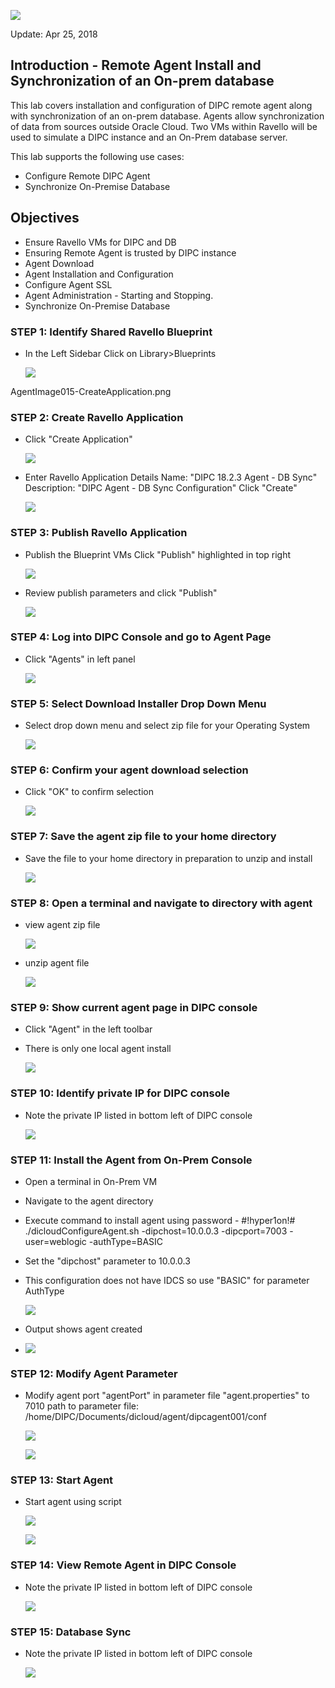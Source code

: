 ![](images/300/AgentImage05-WorkshopHeader.PNG)

Update: Apr 25, 2018

## Introduction - Remote Agent Install and Synchronization of an On-prem database

This lab covers installation and configuration of DIPC remote agent along with synchronization of an on-prem database. Agents allow synchronization of data from sources outside Oracle Cloud. Two VMs within Ravello will be used to simulate a DIPC instance and an On-Prem database server.

This lab supports the following use cases:
-   Configure Remote DIPC Agent
-   Synchronize On-Premise Database

## Objectives

-   Ensure Ravello VMs for DIPC and DB 
-	Ensuring Remote Agent is trusted by DIPC instance
-   Agent Download
-   Agent Installation and Configuration
-   Configure Agent SSL
-	Agent Administration - Starting and Stopping.
-   Synchronize On-Premise Database
   
### **STEP 1**: Identify Shared Ravello Blueprint

-   In the Left Sidebar Click on Library>Blueprints

	![](images/300/AgentImage010-IdentifyBlueprint.png)

AgentImage015-CreateApplication.png

### **STEP 2**: Create Ravello Application

-   Click "Create Application"

	![](images/300/AgentImage015-CreateApplication.png)

-   Enter Ravello Application Details
    Name: "DIPC 18.2.3 Agent - DB Sync"
    Description: "DIPC Agent - DB Sync Configuration"
    Click "Create"

	![](images/300/AgentImage020-ReviewAppConfig.png)

### **STEP 3**: Publish Ravello Application

-   Publish the Blueprint VMs
    Click "Publish" highlighted in top right

	![](images/300/AgentImage025-PublishApp.png)

-   Review publish parameters and click "Publish"
    
	![](images/300/AgentImage030-ReviewPublishApp.png)


### **STEP 4**: Log into DIPC Console and go to Agent Page

-   Click "Agents" in left panel

	![](images/300/AgentImage035-HomePage.JPG)

### **STEP 5**: Select Download Installer Drop Down Menu

-   Select drop down menu and select zip file for your Operating System

	![](images/300/AgentImage040-DownloadAgent.JPG)

### **STEP 6**: Confirm your agent download selection

-   Click "OK" to confirm selection

	![](images/300/AgentImage045-DownloadAgent.JPG)

### **STEP 7**: Save the agent zip file to your home directory

-   Save the file to your home directory in preparation to unzip and install

	![](images/300/AgentImage050-DownloadAgentSave.JPG)

### **STEP 8**: Open a terminal and navigate to directory with agent

-   view agent zip file

	![](images/300/AgentImage055-UnzipAgent.png)

-   unzip agent file

	![](images/300/AgentImage060-UnzipAgent.png)


### **STEP 9**: Show current agent page in DIPC console

-   Click "Agent" in the left toolbar
-   There is only one local agent install

	![](images/300/AgentImage065-Current_DIPC_Agent_Page.png)


### **STEP 10**: Identify private IP for DIPC console

-   Note the private IP listed in bottom left of DIPC console

	![](images/300/AgentImage070-DIPC_Priv_IP.png)


### **STEP 11**: Install the Agent from On-Prem Console

-   Open a terminal in On-Prem VM
-   Navigate to the agent directory
-   Execute command to install agent using password - #!hyper1on!#
    ./dicloudConfigureAgent.sh -dipchost=10.0.0.3 -dipcport=7003 -user=weblogic -authType=BASIC

-   Set the "dipchost" parameter to 10.0.0.3
-   This configuration does not have IDCS so use "BASIC" for parameter AuthType

	![](images/300/AgentImage075-Execute_Agent_Install.png)
   
-   Output shows agent created
-   ![](images/300/AgentImage080-Execute_Agent_Install.png)


### **STEP 12**: Modify Agent Parameter 

-   Modify agent port "agentPort" in parameter file "agent.properties" to 7010
path to parameter file: /home/DIPC/Documents/dicloud/agent/dipcagent001/conf 

	![](images/300/AgentImage085-ModifyAgentParameter.png)

	![](images/300/AgentImage086-ModifyAgentParameter.png)

### **STEP 13**: Start Agent

-   Start agent using script

	![](images/300/AgentImage090-StartAgent.png)

	![](images/300/AgentImage091-StartAgent.png)

### **STEP 14**: View Remote Agent in DIPC Console

-   Note the private IP listed in bottom left of DIPC console

	![](images/300/AgentImage095-Confirm_Agent_DIPC_Console.png)

### **STEP 15**: Database Sync

-   Note the private IP listed in bottom left of DIPC console

	![](images/300/AgentImage095-Confirm_Agent_DIPC_Console.png)